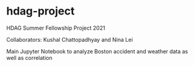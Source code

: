 # hdag-project

HDAG Summer Fellowship Project 2021

Collaborators: Kushal Chattopadhyay and Nina Lei

Main Jupyter Notebook to analyze Boston accident and weather data as well as correlation
